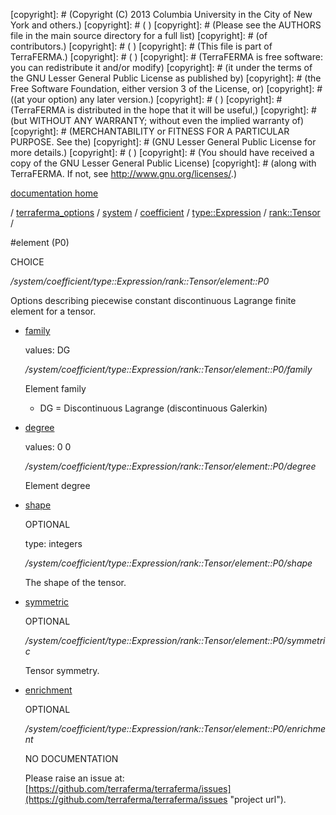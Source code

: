 [copyright]: # (Copyright (C) 2013 Columbia University in the City of New York and others.)
[copyright]: # ( )
[copyright]: # (Please see the AUTHORS file in the main source directory for a full list)
[copyright]: # (of contributors.)
[copyright]: # ( )
[copyright]: # (This file is part of TerraFERMA.)
[copyright]: # ( )
[copyright]: # (TerraFERMA is free software: you can redistribute it and/or modify)
[copyright]: # (it under the terms of the GNU Lesser General Public License as published by)
[copyright]: # (the Free Software Foundation, either version 3 of the License, or)
[copyright]: # ((at your option) any later version.)
[copyright]: # ( )
[copyright]: # (TerraFERMA is distributed in the hope that it will be useful,)
[copyright]: # (but WITHOUT ANY WARRANTY; without even the implied warranty of)
[copyright]: # (MERCHANTABILITY or FITNESS FOR A PARTICULAR PURPOSE. See the)
[copyright]: # (GNU Lesser General Public License for more details.)
[copyright]: # ( )
[copyright]: # (You should have received a copy of the GNU Lesser General Public License)
[copyright]: # (along with TerraFERMA. If not, see <http://www.gnu.org/licenses/>.)

[documentation home](https://github.com/terraferma/terraferma/wiki/Documentation)

/ [terraferma_options](../../../../../terraferma_options.md) / [system](../../../../system.md) / [coefficient](../../../coefficient.md) / [type::Expression](../../type__Expression.md) / [rank::Tensor](../rank__Tensor.md) /

#element (P0)

CHOICE 

*/system/coefficient/type::Expression/rank::Tensor/element::P0*

Options describing piecewise constant discontinuous Lagrange finite element for a tensor.

* [family](element__P0/family.md "child")

    values: DG

    */system/coefficient/type::Expression/rank::Tensor/element::P0/family*

    Element family
    
    - DG = Discontinuous Lagrange (discontinuous Galerkin)

* [degree](element__P0/degree.md "child")

    values: 0 0

    */system/coefficient/type::Expression/rank::Tensor/element::P0/degree*

    Element degree

* [shape](element__P0/shape.md "child")

    OPTIONAL 

    type: integers

    */system/coefficient/type::Expression/rank::Tensor/element::P0/shape*

    The shape of the tensor.

* [symmetric](element__P0/symmetric.md "child")

    OPTIONAL 

    */system/coefficient/type::Expression/rank::Tensor/element::P0/symmetric*

    Tensor symmetry.

* [enrichment](element__P0/enrichment.md "child")

    OPTIONAL 

    */system/coefficient/type::Expression/rank::Tensor/element::P0/enrichment*

    NO DOCUMENTATION

    Please raise an issue at: [https://github.com/terraferma/terraferma/issues](https://github.com/terraferma/terraferma/issues "project url").

[autogenerated]: # (This file was automatically generated from the schema file:/home/cwilson/repos/github/TerraFERMA/TerraFERMA/buckettools/schemas/element.rng.)

